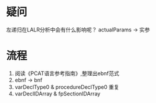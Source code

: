 # 疑问
左递归在LALR分析中会有什么影响呢？
actualParams -> 实参

# 流程
1. 阅读《PCAT语言参考指南》,整理出ebnf范式
2. ebnf -> bnf
  1. varDeclType0 & procedureDeclType0 重复
  2. varDeclIDArray & fpSectionIDArray